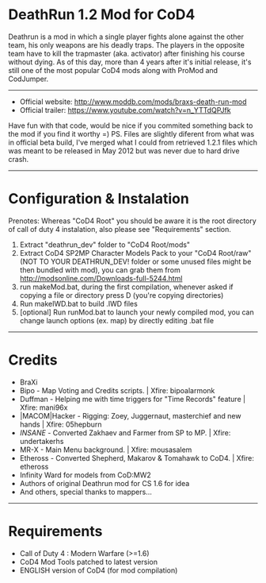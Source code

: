 DeathRun 1.2 Mod for CoD4
=========================
Deathrun is a mod in which a single player fights alone against the other team, his only weapons are his deadly traps.
The players in the opposite team have to kill the trapmaster (aka. activator) after finishing his course without dying. 
As of this day, more than 4 years after it's initial release, it's still one of the most popular CoD4 mods along with ProMod and CodJumper.

<hr>

* Official website: http://www.moddb.com/mods/braxs-death-run-mod
* Official trailer: https://www.youtube.com/watch?v=n_YTTdQPJfk

Have fun with that code, would be nice if you commited something back to the mod if you find it worthy =)
PS. Files are slightly diferent from what was in official beta build, I've merged what I could from retrieved 1.2.1 files which was meant to be released in May 2012 but was never due to hard drive crash.

<hr>

Configuration & Instalation
===========================
Prenotes: Whereas "CoD4 Root" you should be aware it is the root directory of call of duty 4 instalation, also please see "Requirements" section.

1. Extract "deathrun_dev" folder to "CoD4 Root/mods" 
2. Extract CoD4 SP2MP Character Models Pack to your "CoD4 Root/raw" (NOT TO YOUR DEATHRUN_DEV! folder or some unused files might be then bundled with mod), you can grab them from http://modsonline.com/Downloads-full-5244.html
3. run makeMod.bat, during the first compilation, whenever asked if copying a file or directory press D (you're copying directories)
4. Run makeIWD.bat to build .IWD files
5. [optional] Run runMod.bat to launch your newly compiled mod, you can change launch options (ex. map) by directly editing .bat file

<hr>

Credits
=======
*	BraXi
*	Bipo - Map Voting and Credits scripts. | Xfire: bipoalarmonk
*	Duffman - Helping me with time triggers for "Time Records" feature | Xfire: mani96x
*	|MACOM|Hacker - Rigging: Zoey, Juggernaut, masterchief and new hands | Xfire: 05hepburn
*	_INSANE_ - Converted Zakhaev and Farmer from SP to MP. | Xfire: undertakerhs
*	MR-X - Main Menu background. | Xfire: mousasalem
*	Etheross - Converted Shepherd, Makarov & Tomahawk to CoD4. | Xfire: etheross
* Infinity Ward for models from CoD:MW2
* Authors of original Deathrun mod for CS 1.6 for idea
* And others, special thanks to mappers...

<hr>

Requirements
============
* Call of Duty 4 : Modern Warfare (>=1.6)
* CoD4 Mod Tools patched to latest version
* ENGLISH version of CoD4 (for mod compilation)

